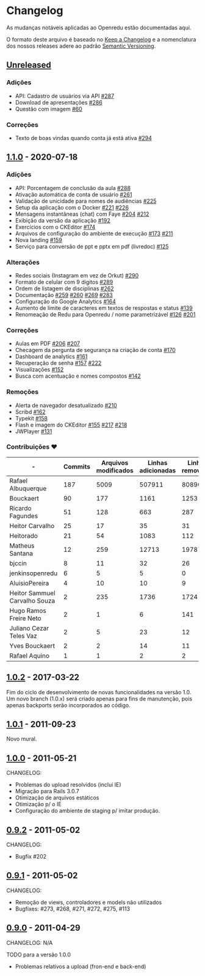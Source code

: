 # Changelog

As mudanças notáveis aplicadas ao Openredu estão documentadas aqui.

O formato deste arquivo é baseado no [Keep a Changelog](https://keepachangelog.com/en/1.0.0/)
e a nomenclatura dos nossos releases adere ao padrão [Semantic Versioning](https://semver.org/spec/v2.0.0.html).

## [Unreleased]

### Adições

- API: Cadastro de usuários via API [#287]
- Download de apresentações [#286]
- Questão com imagem [#60]

### Correções

- Texto de boas vindas quando conta já está ativa [#294]

## [1.1.0] - 2020-07-18

### Adições

- API: Porcentagem de conclusão da aula [#288](https://github.com/Openredu/Openredu/pull/288)
- Ativação automática de conta de usuário [#261](https://github.com/Openredu/Openredu/pull/261)
- Validação de unicidade para nomes de audiências [#225](https://github.com/Openredu/Openredu/pull/225)
- Setup da aplicação com o Docker [#221](https://github.com/Openredu/Openredu/pull/221) [#226](https://github.com/Openredu/Openredu/pull/226)
- Mensagens instantâneas (chat) com Faye [#204](https://github.com/Openredu/Openredu/pull/204) [#212](https://github.com/Openredu/Openredu/pull/212)
- Exibição da versão da aplicação [#192](https://github.com/Openredu/Openredu/pull/192)
- Exercícios com o CKEditor [#174](https://github.com/Openredu/Openredu/pull/174)
- Arquivos de configuração do ambiente de execução [#173](https://github.com/Openredu/Openredu/pull/173) [#211](https://github.com/Openredu/Openredu/pull/211)
- Nova landing [#159](https://github.com/Openredu/Openredu/pull/159)
- Serviço para conversão de ppt e pptx em pdf (livredoc) [#125](https://github.com/Openredu/Openredu/pull/125)

### Alterações

- Redes sociais (Instagram em vez de Orkut) [#290](https://github.com/Openredu/Openredu/pull/290)
- Formato de celular com 9 dígitos [#289](https://github.com/Openredu/Openredu/pull/289)
- Ordem de listagem de disciplinas [#262](https://github.com/Openredu/Openredu/pull/262)
- Documentação [#259](https://github.com/Openredu/Openredu/pull/259) [#260](https://github.com/Openredu/Openredu/pull/260) [#269](https://github.com/Openredu/Openredu/pull/269) [#283](https://github.com/Openredu/Openredu/pull/283)
- Configuração do Google Analytics [#164](https://github.com/Openredu/Openredu/pull/164)
- Aumento de limite de caracteres em textos de respostas e status [#139](https://github.com/Openredu/Openredu/pull/139)
- Renomeação de Redu para Openredu / nome parametrizável [#126](https://github.com/Openredu/Openredu/pull/126) [#201](https://github.com/Openredu/Openredu/pull/201)

### Correções

- Aulas em PDF [#206](https://github.com/Openredu/Openredu/pull/206) [#207](https://github.com/Openredu/Openredu/pull/207)
- Checagem da pergunta de segurança na criação de conta [#170](https://github.com/Openredu/Openredu/pull/170)
- Dashboard de analytics [#161](https://github.com/Openredu/Openredu/pull/161)
- Recuperação de senha [#157](https://github.com/Openredu/Openredu/pull/157) [#222](https://github.com/Openredu/Openredu/pull/222)
- Visualizações [#152](https://github.com/Openredu/Openredu/pull/152)
- Busca com acentuação e nomes compostos [#142](https://github.com/Openredu/Openredu/pull/142)

### Remoções

- Alerta de navegador desatualizado [#210](https://github.com/Openredu/Openredu/pull/210)
- Scribd [#162](https://github.com/Openredu/Openredu/pull/162)
- Typekit [#158](https://github.com/Openredu/Openredu/pull/158)
- Flash e imagem do CKEditor [#155](https://github.com/Openredu/Openredu/pull/155) [#217](https://github.com/Openredu/Openredu/pull/217) [#218](https://github.com/Openredu/Openredu/pull/218)
- JWPlayer [#131](https://github.com/Openredu/Openredu/pull/131)

### Contribuições :heart:

|-|Commits|Arquivos modificados|Linhas adicionadas|Linhas removidas|
|-|-|-|-|-|
|Rafael Albuquerque|187|5009 | 507911 | 80890 |
|Bouckaert|90|177 | 1161 | 1253 |
|Ricardo Fagundes|51|128 | 663 | 287 |
|Heitor Carvalho|25|17 | 35 | 31 |
|Heitorado|21|54 | 1083 | 112 |
|Matheus Santana|12|259 | 12713 | 19787 |
|bjccin|8|11 | 32 | 26 |
|jenkinsopenredu|6|5 | 5 | 0 |
|AluisioPereira|4|10 | 10 | 9 |
|Heitor Sammuel Carvalho Souza|2|235 | 1736 | 1724 |
|Hugo Ramos Freire Neto|2|1 | 6 | 141 |
|Juliano Cezar Teles Vaz|2|5 | 23 | 12 |
|Yves Bouckaert|2|2 | 14 | 11 |
|Rafael Aquino|1|1 | 2 | 2 |

## [1.0.2] - 2017-03-22

Fim do ciclo de desenvolvimento de novas funcionalidades na versão 1.0.
Um novo branch (1.0.x) será criado apenas para fins de manutenção,
pois apenas backports serão incorporados ao código.

## [1.0.1] - 2011-09-23

Novo mural.

## [1.0.0] - 2011-05-21

CHANGELOG:
- Problemas do upload resolvidos (inclui IE)
- Migração para Rails 3.0.7
- Otimização de arquivos estáticos
- Otimização p/ o IE
- Configuração do ambiente de staging p/ imitar produção.

## [0.9.2] - 2011-05-02

CHANGELOG:
- Bugfix #202

## [0.9.1] - 2011-05-02

CHANGELOG:
- Remoção de views, controladores e models não utilizados
- Bugfixes: #273, #268, #271, #272, #275, #113

## [0.9.0] - 2011-04-29

CHANGELOG:
N/A

TODO para a versão 1.0.0
- Problemas relativos a upload (fron-end e back-end)

[Unreleased]: https://github.com/Openredu/Openredu/compare/v1.1.0...HEAD
[1.1.0]: https://github.com/Openredu/Openredu/compare/v1.0.2...v1.1.0
[1.0.2]: https://github.com/Openredu/Openredu/compare/v1.0.1...v1.0.2
[1.0.1]: https://github.com/Openredu/Openredu/compare/v1.0.0...v1.0.1
[1.0.0]: https://github.com/Openredu/Openredu/compare/v0.9.2...v1.0.0
[0.9.2]: https://github.com/Openredu/Openredu/compare/v0.9.1...v0.9.2
[0.9.1]: https://github.com/Openredu/Openredu/compare/v0.9.0...v0.9.1
[0.9.0]: https://github.com/Openredu/Openredu/releases/tag/v0.9.0
[#294]: https://github.com/Openredu/Openredu/pull/294
[#287]: https://github.com/Openredu/Openredu/pull/287
[#286]: https://github.com/Openredu/Openredu/pull/286
[#60]: https://github.com/Openredu/Openredu/pull/60
